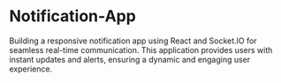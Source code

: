 # Notification-App
Building a responsive notification app using React and Socket.IO for seamless real-time communication. This application provides users with instant updates and alerts, ensuring a dynamic and engaging user experience.
